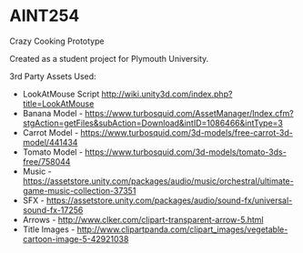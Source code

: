 # AINT254
Crazy Cooking Prototype

Created as a student project for Plymouth University.

3rd Party Assets Used:
 - LookAtMouse Script http://wiki.unity3d.com/index.php?title=LookAtMouse
 - Banana Model - https://www.turbosquid.com/AssetManager/Index.cfm?stgAction=getFiles&subAction=Download&intID=1086466&intType=3
 - Carrot Model - https://www.turbosquid.com/3d-models/free-carrot-3d-model/441434
 - Tomato Model - https://www.turbosquid.com/3d-models/tomato-3ds-free/758044
 - Music - https://assetstore.unity.com/packages/audio/music/orchestral/ultimate-game-music-collection-37351
 - SFX - https://assetstore.unity.com/packages/audio/sound-fx/universal-sound-fx-17256
 - Arrows - http://www.clker.com/clipart-transparent-arrow-5.html
 - Title Images - http://www.clipartpanda.com/clipart_images/vegetable-cartoon-image-5-42921038
